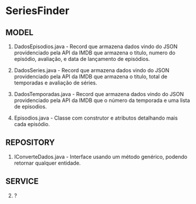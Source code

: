# SeriesFinder

## MODEL

1. DadosEpisodios.java - 
  Record que armazena dados vindo do JSON providenciado pela API da IMDB que armazena o titulo, numero do episódio, avaliação, e data de lançamento de episódios.

1. DadosSeries.java -
   Record que armazena dados vindo do JSON providenciado pela API da IMDB que armazena o titulo, total de temporadas e avaliação de séries.

1. DadosTemporadas.java -
   Record que armazena dados vindo do JSON providenciado pela API da IMDB que o número da temporada e uma lista de episodios.
   
1. Episodios.java -
   Classe com construtor e atributos detalhando mais cada episódio.

## REPOSITORY

  1. IConverteDados.java -
     Interface usando um método genérico, podendo retornar qualquer entidade.

## SERVICE
  2. ?
